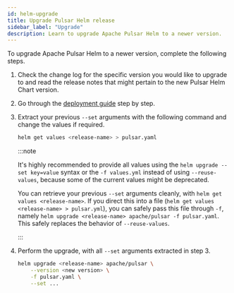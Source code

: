 ```yaml
---
id: helm-upgrade
title: Upgrade Pulsar Helm release
sidebar_label: "Upgrade"
description: Learn to upgrade Apache Pulsar Helm to a newer version.
---
```



To upgrade Apache Pulsar Helm to a newer version, complete the following steps.

1. Check the change log for the specific version you would like to upgrade to and read the release notes that might pertain to the new Pulsar Helm Chart version.

2. Go through the [deployment guide](helm-deploy.md) step by step.

3. Extract your previous `--set` arguments with the following command and change the values if required.

   ```bash
   helm get values <release-name> > pulsar.yaml
   ```

   :::note

   It's highly recommended to provide all values using the `helm upgrade --set key=value` syntax or the `-f values.yml` instead of using `--reuse-values`, because some of the current values might be deprecated.

   You can retrieve your previous `--set` arguments cleanly, with `helm get values <release-name>`. If you direct this into a file (`helm get values <release-name> > pulsar.yml`), you can safely pass this file through `-f`, namely `helm upgrade <release-name> apache/pulsar -f pulsar.yaml`. This safely replaces the behavior of `--reuse-values`.

   :::

4. Perform the upgrade, with all `--set` arguments extracted in step 3.

   ```bash
   helm upgrade <release-name> apache/pulsar \
       --version <new version> \
       -f pulsar.yaml \
       --set ...
   ```

